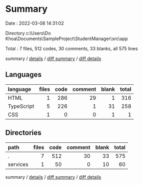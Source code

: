 # Summary

Date : 2022-03-08 14:31:02

Directory c:\Users\Do Khoa\Documents\SampleProject\StudentManager\src\app

Total : 7 files,  512 codes, 30 comments, 33 blanks, all 575 lines

summary / [details](details.md) / [diff summary](diff.md) / [diff details](diff-details.md)

## Languages
| language | files | code | comment | blank | total |
| :--- | ---: | ---: | ---: | ---: | ---: |
| HTML | 1 | 286 | 29 | 1 | 316 |
| TypeScript | 5 | 226 | 1 | 31 | 258 |
| CSS | 1 | 0 | 0 | 1 | 1 |

## Directories
| path | files | code | comment | blank | total |
| :--- | ---: | ---: | ---: | ---: | ---: |
| . | 7 | 512 | 30 | 33 | 575 |
| services | 1 | 50 | 0 | 10 | 60 |

summary / [details](details.md) / [diff summary](diff.md) / [diff details](diff-details.md)